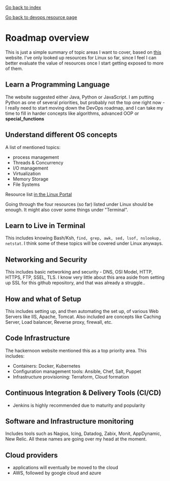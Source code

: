 <a href="../../index.html">Go back to index</a>

<a href="base.html">Go back to devops resource page</a>
  

# Roadmap overview 
This is just a simple summary of topic areas I want to cover, based on [this](https://hackernoon.com/the-2018-devops-roadmap-31588d8670cb) website. I've only looked up resources for Linux so far, since I feel I can better evaluate the value of resources once I start getting exposed to more of them. 

## Learn a Programming Language
The website suggested either Java, Python or JavaScript. I am putting Python as one of several priorities, but probably not the top one right now - I really need to start moving down the DevOps roadmap, and I can take my time to fill in harder concepts like algorithms, advanced OOP or __special_functions__

## Understand different OS concepts
A list of mentioned topics: 

* process management
* Threads & Concurrency
* I/O management
* Virtualization
* Memory Storage
* File Systems

Resource list [in the Linux Portal](/notes/Linux/base.html)

Going through the four resources (so far) listed under Linux should be enough. It might also cover some things under "Terminal".

## Learn to Live in Terminal 
This includes knowing Bash/Ksh, `find, grep, awk, sed, lsof, nslookup, netstat`. I think some of these topics will be covered under Linux anyways. 

## Networking and Security
This includes basic networking and security - DNS, OSI Model, HTTP, HTTPS, FTP, SSEL, TLS. I know very little about this area aside from setting up SSL for this github repository, and that was already a struggle..

## How and what of Setup
This includes setting up, and then automating the set up, of various Web Servers like IIS, Apache, Tomcat. Also included are concepts like Caching Server, Load balancer, Reverse proxy, firewall, etc. 

## Code Infrastructure
The hackernoon website mentioned this as a top priority area. This includes:
* Containers: Docker, Kubernetes
* Configuration management tools: Ansible, Chef, Salt, Puppet
* Infrastructure provisioning: Terraform, Cloud formation

## Continuous Integration & Delivery Tools (CI/CD)
* Jenkins is highly recommended due to maturity and popularity

## Software and Infrastructure monitoring
Includes tools such as Nagios, Icing, Datadog, Zabix, Monit, AppDynamic, New Relic. All these names are going over my head at the moment.

## Cloud providers
* applications will eventually be moved to the cloud
* AWS, followed by google cloud and azure